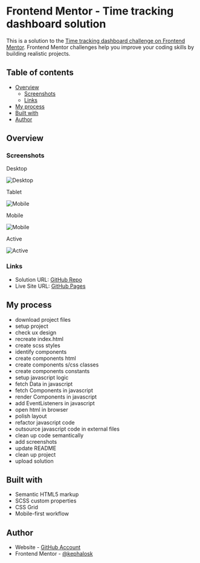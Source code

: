# Frontend Mentor - Time tracking dashboard solution

This is a solution to the [Time tracking dashboard challenge on Frontend Mentor](https://www.frontendmentor.io/challenges/time-tracking-dashboard-UIQ7167Jw). Frontend Mentor challenges help you improve your coding skills by building realistic projects. 

## Table of contents

- [Overview](#overview)
  - [Screenshots](#screenshots)
  - [Links](#links)
- [My process](#my-process)
- [Built with](#built-with)
- [Author](#author)

## Overview

### Screenshots

Desktop

![Desktop](ressources/screenshots/desktop.png)

Tablet

![Mobile](ressources/screenshots/tablet.png)

Mobile

![Mobile](ressources/screenshots/mobile.png)

Active

![Active](ressources/screenshots/active.png)

### Links

- Solution URL: [GitHub Repo](https://github.com/kephalosk/time-tracking-dashboard )
- Live Site URL: [GitHub Pages](https://kephalosk.github.io/time-tracking-dashboard )

## My process

- download project files
- setup project
- check ux design
- recreate index.html
- create scss styles
- identify components
- create components html
- create components s/css classes
- create components constants
- setup javascript logic
- fetch Data in javascript
- fetch Components in javascript
- render Components in javascript
- add EventListeners in javascript
- open html in browser
- polish layout
- refactor javascript code
- outsource javascript code in external files
- clean up code semantically
- add screenshots
- update README
- clean up project
- upload solution

## Built with

- Semantic HTML5 markup
- SCSS custom properties
- CSS Grid
- Mobile-first workflow

## Author

- Website - [GitHub Account](https://github.com/kephalosk/)
- Frontend Mentor - [@kephalosk](https://www.frontendmentor.io/profile/kephalosk)